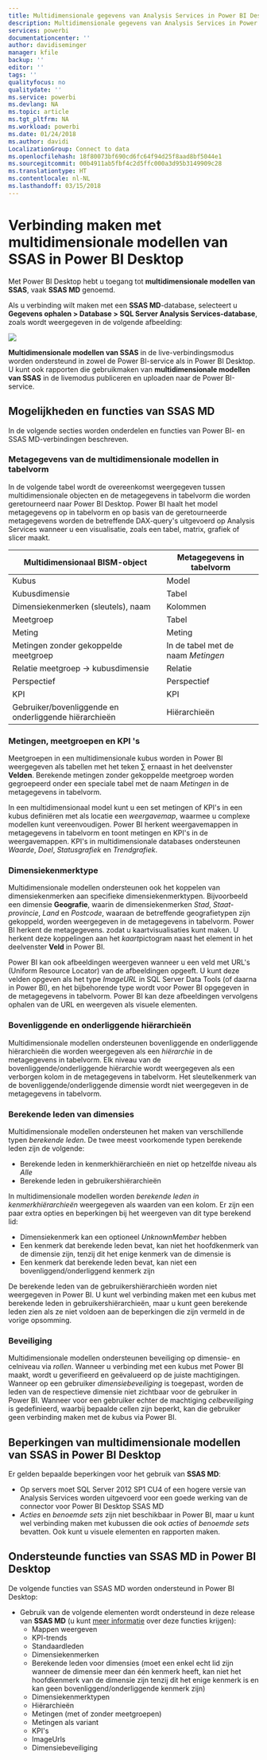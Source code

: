 ```yaml
---
title: Multidimensionale gegevens van Analysis Services in Power BI Desktop
description: Multidimensionale gegevens van Analysis Services in Power BI Desktop
services: powerbi
documentationcenter: ''
author: davidiseminger
manager: kfile
backup: ''
editor: ''
tags: ''
qualityfocus: no
qualitydate: ''
ms.service: powerbi
ms.devlang: NA
ms.topic: article
ms.tgt_pltfrm: NA
ms.workload: powerbi
ms.date: 01/24/2018
ms.author: davidi
LocalizationGroup: Connect to data
ms.openlocfilehash: 18f80073bf690cd6fc64f94d25f8aad8bf5044e1
ms.sourcegitcommit: 00b4911ab5fbf4c2d5ffc000a3d95b3149909c28
ms.translationtype: HT
ms.contentlocale: nl-NL
ms.lasthandoff: 03/15/2018
---
```

# <a name="connect-to-ssas-multidimensional-models-in-power-bi-desktop"></a>Verbinding maken met multidimensionale modellen van SSAS in Power BI Desktop
Met Power BI Desktop hebt u toegang tot **multidimensionale modellen van SSAS**, vaak **SSAS MD** genoemd.

Als u verbinding wilt maken met een **SSAS MD**-database, selecteert u **Gegevens ophalen &gt; Database &gt; SQL Server Analysis Services-database**, zoals wordt weergegeven in de volgende afbeelding:

![](media/desktop-ssas-multidimensional/ssas-multidimensional-2.png)

**Multidimensionale modellen van SSAS** in de live-verbindingsmodus worden ondersteund in zowel de Power BI-service als in Power BI Desktop. U kunt ook rapporten die gebruikmaken van **multidimensionale modellen van SSAS** in de livemodus publiceren en uploaden naar de Power BI-service.

## <a name="capabilities-and-features-of-ssas-md"></a>Mogelijkheden en functies van SSAS MD
In de volgende secties worden onderdelen en functies van Power BI- en SSAS MD-verbindingen beschreven.

### <a name="tabular-metadata-of-multidimensional-models"></a>Metagegevens van de multidimensionale modellen in tabelvorm
In de volgende tabel wordt de overeenkomst weergegeven tussen multidimensionale objecten en de metagegevens in tabelvorm die worden geretourneerd naar Power BI Desktop. Power BI haalt het model metagegevens op in tabelvorm en op basis van de geretourneerde metagegevens worden de betreffende DAX-query's uitgevoerd op Analysis Services wanneer u een visualisatie, zoals een tabel, matrix, grafiek of slicer maakt.

| Multidimensionaal BISM-object | Metagegevens in tabelvorm |
| --- | --- |
| Kubus |Model |
| Kubusdimensie |Tabel |
| Dimensiekenmerken (sleutels), naam |Kolommen |
| Meetgroep |Tabel |
| Meting |Meting |
| Metingen zonder gekoppelde meetgroep |In de tabel met de naam *Metingen* |
| Relatie meetgroep -> kubusdimensie |Relatie |
| Perspectief |Perspectief |
| KPI |KPI |
| Gebruiker/bovenliggende en onderliggende hiërarchieën |Hiërarchieën |

### <a name="measures-measure-groups-and-kpis"></a>Metingen, meetgroepen en KPI 's
Meetgroepen in een multidimensionale kubus worden in Power BI weergegeven als tabellen met het teken ∑ ernaast in het deelvenster **Velden**. Berekende metingen zonder gekoppelde meetgroep worden gegroepeerd onder een speciale tabel met de naam *Metingen* in de metagegevens in tabelvorm.

In een multidimensionaal model kunt u een set metingen of KPI's in een kubus definiëren met als locatie een *weergavemap*, waarmee u complexe modellen kunt vereenvoudigen. Power BI herkent weergavemappen in metagegevens in tabelvorm en toont metingen en KPI's in de weergavemappen. KPI's in multidimensionale databases ondersteunen *Waarde*, *Doel*, *Statusgrafiek* en *Trendgrafiek*.

### <a name="dimension-attribute-type"></a>Dimensiekenmerktype
Multidimensionale modellen ondersteunen ook het koppelen van dimensiekenmerken aan specifieke dimensiekenmerktypen. Bijvoorbeeld een dimensie **Geografie**, waarin de dimensiekenmerken *Stad*, *Staat-provincie*, *Land* en *Postcode*, waaraan de betreffende geografietypen zijn gekoppeld, worden weergegeven in de metagegevens in tabelvorm. Power BI herkent de metagegevens. zodat u kaartvisualisaties kunt maken. U herkent deze koppelingen aan het *kaart*pictogram naast het element in het deelvenster **Veld** in Power BI.

Power BI kan ook afbeeldingen weergeven wanneer u een veld met URL's (Uniform Resource Locator) van de afbeeldingen opgeeft. U kunt deze velden opgeven als het type *ImageURL* in SQL Server Data Tools (of daarna in Power BI), en het bijbehorende type wordt voor Power BI opgegeven in de metagegevens in tabelvorm. Power BI kan deze afbeeldingen vervolgens ophalen van de URL en weergeven als visuele elementen.

### <a name="parent-child-hierarchies"></a>Bovenliggende en onderliggende hiërarchieën
Multidimensionale modellen ondersteunen bovenliggende en onderliggende hiërarchieën die worden weergegeven als een *hiërarchie* in de metagegevens in tabelvorm. Elk niveau van de bovenliggende/onderliggende hiërarchie wordt weergegeven als een verborgen kolom in de metagegevens in tabelvorm. Het sleutelkenmerk van de bovenliggende/onderliggende dimensie wordt niet weergegeven in de metagegevens in tabelvorm.

### <a name="dimension-calculated-members"></a>Berekende leden van dimensies
Multidimensionale modellen ondersteunen het maken van verschillende typen *berekende leden*. De twee meest voorkomende typen berekende leden zijn de volgende:

* Berekende leden in kenmerkhiërarchieën en niet op hetzelfde niveau als *Alle*
* Berekende leden in gebruikershiërarchieën

In multidimensionale modellen worden *berekende leden in kenmerkhiërarchieën* weergegeven als waarden van een kolom. Er zijn een paar extra opties en beperkingen bij het weergeven van dit type berekend lid:

* Dimensiekenmerk kan een optioneel *UnknownMember* hebben
* Een kenmerk dat berekende leden bevat, kan niet het hoofdkenmerk van de dimensie zijn, tenzij dit het enige kenmerk van de dimensie is
* Een kenmerk dat berekende leden bevat, kan niet een bovenliggend/onderliggend kenmerk zijn

De berekende leden van de gebruikershiërarchieën worden niet weergegeven in Power BI. U kunt wel verbinding maken met een kubus met berekende leden in gebruikershiërarchieën, maar u kunt geen berekende leden zien als ze niet voldoen aan de beperkingen die zijn vermeld in de vorige opsomming.

### <a name="security"></a>Beveiliging
Multidimensionale modellen ondersteunen beveiliging op dimensie- en celniveau via *rollen*. Wanneer u verbinding met een kubus met Power BI maakt, wordt u geverifieerd en geëvalueerd op de juiste machtigingen. Wanneer op een gebruiker *dimensiebeveiliging* is toegepast, worden de leden van de respectieve dimensie niet zichtbaar voor de gebruiker in Power BI. Wanneer voor een gebruiker echter de machtiging *celbeveiliging* is gedefinieerd, waarbij bepaalde cellen zijn beperkt, kan die gebruiker geen verbinding maken met de kubus via Power BI.

## <a name="limitations-of-ssas-multidimensional-models-in-power-bi-desktop"></a>Beperkingen van multidimensionale modellen van SSAS in Power BI Desktop
Er gelden bepaalde beperkingen voor het gebruik van **SSAS MD**:

* Op servers moet SQL Server 2012 SP1 CU4 of een hogere versie van Analysis Services worden uitgevoerd voor een goede werking van de connector voor Power BI Desktop SSAS MD
* *Acties* en *benoemde sets* zijn niet beschikbaar in Power BI, maar u kunt wel verbinding maken met kubussen die ook *acties* of *benoemde sets* bevatten. Ook kunt u visuele elementen en rapporten maken.

## <a name="supported-features-of-ssas-md-in-power-bi-desktop"></a>Ondersteunde functies van SSAS MD in Power BI Desktop
De volgende functies van SSAS MD worden ondersteund in Power BI Desktop:

* Gebruik van de volgende elementen wordt ondersteund in deze release van **SSAS MD** (u kunt [meer informatie](https://msdn.microsoft.com/library/jj969574.aspx) over deze functies krijgen):
  * Mappen weergeven
  * KPI-trends
  * Standaardleden
  * Dimensiekenmerken
  * Berekende leden voor dimensies (moet een enkel echt lid zijn wanneer de dimensie meer dan één kenmerk heeft, kan niet het hoofdkenmerk van de dimensie zijn tenzij dit het enige kenmerk is en kan geen bovenliggend/onderliggende kenmerk zijn)
  * Dimensiekenmerktypen
  * Hiërarchieën
  * Metingen (met of zonder meetgroepen)
  * Metingen als variant
  * KPI's
  * ImageUrls
  * Dimensiebeveiliging

